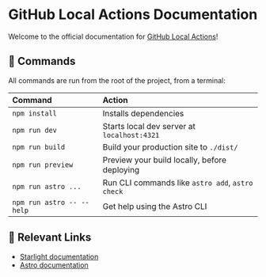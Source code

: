 # GitHub Local Actions Documentation

Welcome to the official documentation for [GitHub Local Actions](https://marketplace.visualstudio.com/items?itemName=SanjulaGanepola.github-local-actions)!

## 🧞 Commands

All commands are run from the root of the project, from a terminal:

| Command                   | Action                                           |
| :------------------------ | :----------------------------------------------- |
| `npm install`             | Installs dependencies                            |
| `npm run dev`             | Starts local dev server at `localhost:4321`      |
| `npm run build`           | Build your production site to `./dist/`          |
| `npm run preview`         | Preview your build locally, before deploying     |
| `npm run astro ...`       | Run CLI commands like `astro add`, `astro check` |
| `npm run astro -- --help` | Get help using the Astro CLI                     |

## 🔗 Relevant Links

* [Starlight documentation](https://starlight.astro.build/)
* [Astro documentation](https://docs.astro.build)